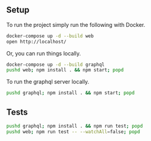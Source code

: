 ## Setup

To run the project simply run the following with Docker.
```bash
docker-compose up -d --build web
open http://localhost/
```

Or, you can run things locally.
```bash
docker-compose up -d --build graphql
pushd web; npm install . && npm start; popd
```

To run the graphql server locally.
```bash
pushd graphql; npm install . && npm start; popd
```

## Tests

```bash
pushd graphql; npm install . && npm run test; popd
pushd web; npm run test -- --watchAll=false; popd
```